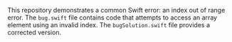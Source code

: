 This repository demonstrates a common Swift error: an index out of range error. The `bug.swift` file contains code that attempts to access an array element using an invalid index. The `bugSolution.swift` file provides a corrected version.